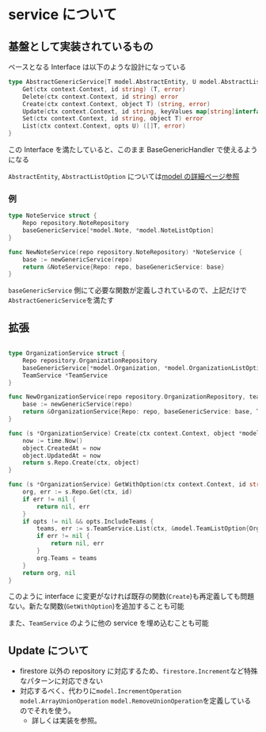 # service について

## 基盤として実装されているもの

ベースとなる Interface は以下のような設計になっている

```go
type AbstractGenericService[T model.AbstractEntity, U model.AbstractListOption] interface {
	Get(ctx context.Context, id string) (T, error)
	Delete(ctx context.Context, id string) error
	Create(ctx context.Context, object T) (string, error)
	Update(ctx context.Context, id string, keyValues map[string]interface{}) error
	Set(ctx context.Context, id string, object T) error
	List(ctx context.Context, opts U) ([]T, error)
}

```

この Interface を満たしていると、このまま BaseGenericHandler で使えるようになる

`AbstractEntity`, `AbstractListOption` については[model の詳細ページ参照](./model.md)

### 例

```go
type NoteService struct {
	Repo repository.NoteRepository
	baseGenericService[*model.Note, *model.NoteListOption]
}

func NewNoteService(repo repository.NoteRepository) *NoteService {
	base := newGenericService(repo)
	return &NoteService{Repo: repo, baseGenericService: base}
}

```

`baseGenericService` 側にて必要な関数が定義しされているので、上記だけで`AbstractGenericService`を満たす

## 拡張

```go

type OrganizationService struct {
	Repo repository.OrganizationRepository
	baseGenericService[*model.Organization, *model.OrganizationListOption]
	TeamService *TeamService
}

func NewOrganizationService(repo repository.OrganizationRepository, teamService *TeamService) *OrganizationService {
	base := newGenericService(repo)
	return &OrganizationService{Repo: repo, baseGenericService: base, TeamService: teamService}
}

func (s *OrganizationService) Create(ctx context.Context, object *model.Organization) (string, error) {
	now := time.Now()
	object.CreatedAt = now
	object.UpdatedAt = now
	return s.Repo.Create(ctx, object)
}

func (s *OrganizationService) GetWithOption(ctx context.Context, id string, opts *model.GetOrganizationOption) (*model.Organization, error) {
	org, err := s.Repo.Get(ctx, id)
	if err != nil {
		return nil, err
	}
	if opts != nil && opts.IncludeTeams {
		teams, err := s.TeamService.List(ctx, &model.TeamListOption{OrganizationID: id})
		if err != nil {
			return nil, err
		}
		org.Teams = teams
	}
	return org, nil
}

```

このように interface に変更がなければ既存の関数(`Create`)も再定義しても問題ない。新たな関数(`GetWithOption`)を追加することも可能

また、`TeamService` のように他の service を埋め込むことも可能

## Update について

- firestore 以外の repository に対応するため、`firestore.Increment`など特殊なパターンに対応できない
- 対応するべく、代わりに`model.IncrementOperation` `model.ArrayUnionOperation` `model.RemoveUnionOperation`を定義しているのでそれを使う。
  - 詳しくは実装を参照。
